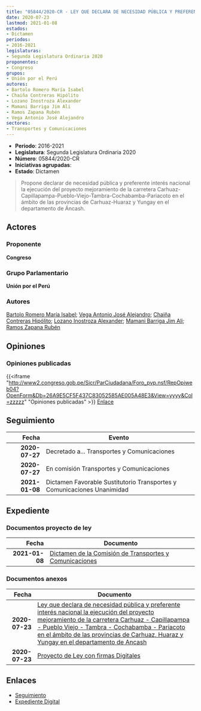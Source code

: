 ```yaml
---
title: "05844/2020-CR - LEY QUE DECLARA DE NECESIDAD PÚBLICA Y PREFERENTE INTERÉS NACIONAL LA EJECUCIÓN DEL PROYECTO MEJORAMIENTO DE LA CARRETERA CARHUAZ-CAPILLAPAMPA-PUEBLO VIEJO-TAMBRA-COCHABAMBA.PARIACOTO EN EL ÁMBITO DE LAS PROVINCIAS DE CARHUAZ, HUARAZ Y YUNGAY EN EL DEPARTAMENTO DE ÁNCASH"
date: 2020-07-23
lastmod: 2021-01-08
estados:
- Dictamen
periodos:
- 2016-2021
legislaturas:
- Segunda Legislatura Ordinaria 2020
proponentes:
- Congreso
grupos:
- Unión por el Perú
autores:
- Bartolo Romero María Isabel
- Chaiña Contreras Hipólito
- Lozano Inostroza Alexander
- Mamani Barriga Jim Ali
- Ramos Zapana Rubén
- Vega Antonio José Alejandro
sectores:
- Transportes y Comunicaciones
---
```

- **Periodo**: 2016-2021
- **Legislatura**: Segunda Legislatura Ordinaria 2020
- **Número**: 05844/2020-CR
- **Iniciativas agrupadas**: 
- **Estado**: Dictamen

> Propone declarar de necesidad pública y preferente interés nacional la ejecución del proyecto mejoramiento de la carretera Carhuaz-Capillapampa-Pueblo-Viejo-Tambra-Cochabamba-Pariacoto en el ámbito de las provincias de Carhuaz-Huaraz y Yungay en el departamento de Áncash.


## Actores

### Proponente

**Congreso**

### Grupo Parlamentario

**Unión por el Perú**

### Autores

[Bartolo Romero María Isabel](mailto:mailto:mbartolo@congreso.gob.pe); [Vega Antonio José Alejandro](mailto:mailto:jvegaa@congreso.gob.pe); [Chaiña Contreras Hipólito](mailto:mailto:hchaina@congreso.gob.pe); [Lozano Inostroza Alexander](mailto:mailto:alozano@congreso.gob.pe); [Mamani Barriga Jim Ali](mailto:mailto:jmamani@congreso.gob.pe); [Ramos Zapana Rubén](mailto:mailto:rramos@congreso.gob.pe)

## Opiniones

### Opiniones publicadas

{{<iframe "http://www2.congreso.gob.pe/Sicr/ParCiudadana/Foro_pvp.nsf/RepOpiweb04?OpenForm&Db=26A9E5CF5F437C83052585AE005A48E3&View=yyyy&Col=zzzzz" "Opiniones publicadas" >}}
[Enlace](http://www2.congreso.gob.pe/Sicr/ParCiudadana/Foro_pvp.nsf/RepOpiweb04?OpenForm&Db=26A9E5CF5F437C83052585AE005A48E3&View=yyyy&Col=zzzzz)


## Seguimiento

| Fecha | Evento |
|------:|--------|
| **2020-07-27** | Decretado a... Transportes y Comunicaciones |
| **2020-07-27** | En comisión Transportes y Comunicaciones |
| **2021-01-08** | Dictamen Favorable Sustitutorio Transportes y Comunicaciones Unanimidad |

## Expediente

### Documentos proyecto de ley

| Fecha | Documento |
|------:|-----------|
| **2021-01-08** | [Dictamen de la Comisión de Transportes y Comunicaciones](https://leyes.congreso.gob.pe/Documentos/2016_2021/Dictamenes/Proyectos_de_Ley/05844DC23MAY-20210108.pdf) |

### Documentos anexos

| Fecha | Documento |
|------:|-----------|
| **2020-07-23** | [Ley que declara de necesidad pública y preferente interés nacional la ejecución del proyecto mejoramiento de la carretera Carhuaz - Capillapampa - Pueblo Viejo - Tambra - Cochabamba - Pariacoto en el ámbito de las provincias de Carhuaz, Huaraz y Yungay en el departamento de Ancash](http://www.leyes.congreso.gob.pe/Documentos/2016_2021/Proyectos_de_Ley_y_de_Resoluciones_Legislativas/PL05844-20200723.pdf) |
| **2020-07-23** | [Proyecto de Ley con firmas Digitales](http://www.leyes.congreso.gob.pe/Documentos/2016_2021/Proyectos_de_Ley_y_de_Resoluciones_Legislativas/Proyectos_Firmas_digitales/PL05844.pdf) |

## Enlaces

- [Seguimiento](http://www2.congreso.gob.pe/Sicr/TraDocEstProc/CLProLey2016.nsf/f7fff46988ca05b1052578e100829cc7/d8be54d8827f23a2052585ae0079f3f7?OpenDocument)
- [Expediente Digital](http://www2.congreso.gob.pe/Sicr/TraDocEstProc/Expvirt_2011.nsf/visbusqptramdoc1621/05844?opendocument)

